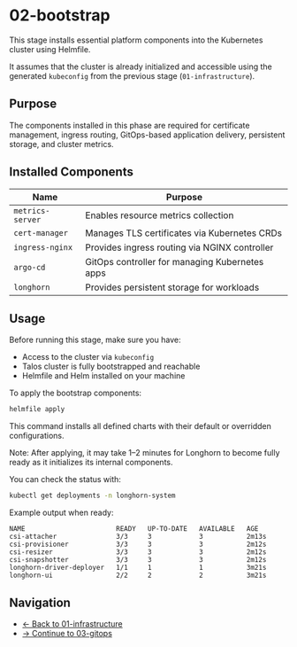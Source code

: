 # 02-bootstrap

This stage installs essential platform components into the Kubernetes cluster using Helmfile.

It assumes that the cluster is already initialized and accessible using the generated `kubeconfig` from the previous stage (`01-infrastructure`).

## Purpose

The components installed in this phase are required for certificate management, ingress routing, GitOps-based application delivery, persistent storage, and cluster metrics.

## Installed Components

| Name             | Purpose                                        |
| ---------------- | ---------------------------------------------- |
| `metrics-server` | Enables resource metrics collection            |
| `cert-manager`   | Manages TLS certificates via Kubernetes CRDs   |
| `ingress-nginx`  | Provides ingress routing via NGINX controller  |
| `argo-cd`        | GitOps controller for managing Kubernetes apps |
| `longhorn`       | Provides persistent storage for workloads      |

## Usage

Before running this stage, make sure you have:

* Access to the cluster via `kubeconfig`
* Talos cluster is fully bootstrapped and reachable
* Helmfile and Helm installed on your machine

To apply the bootstrap components:

```bash
helmfile apply
```

This command installs all defined charts with their default or overridden configurations.

Note: After applying, it may take 1–2 minutes for Longhorn to become fully ready as it initializes its internal components.

You can check the status with:

```bash
kubectl get deployments -n longhorn-system
```

Example output when ready:

```
NAME                       READY   UP-TO-DATE   AVAILABLE   AGE
csi-attacher               3/3     3            3           2m13s
csi-provisioner            3/3     3            3           2m12s
csi-resizer                3/3     3            3           2m12s
csi-snapshotter            3/3     3            3           2m12s
longhorn-driver-deployer   1/1     1            1           3m21s
longhorn-ui                2/2     2            2           3m21s
```

## Navigation

* [← Back to 01-infrastructure](../01-infrastructure/README.md)
* [→ Continue to 03-gitops](../03-gitops/README.md)
